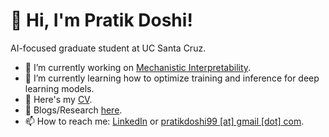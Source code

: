 # 👋 Hi, I'm Pratik Doshi!

<!--
**Pratik-Doshi-99/pratik-doshi-99** is a ✨ _special_ ✨ repository because its `README.md` (this file) appears on your GitHub profile.

Here are some ideas to get you started:

- 🔭 I’m currently working on ...
- 🌱 I’m currently learning ...
- 👯 I’m looking to collaborate on ...
- 🤔 I’m looking for help with ...
- 💬 Ask me about ...
- 📫 How to reach me: ...
- 😄 Pronouns: ...
- ⚡ Fun fact: ...
-->

AI-focused graduate student at UC Santa Cruz.

- 🔭 I’m currently working on [Mechanistic Interpretability](https://www.neelnanda.io/mechanistic-interpretability/quickstart).
- 🌱 I’m currently learning how to optimize training and inference for deep learning models.
- 📜 Here's my [CV](https://pratik-doshi-99.github.io/cv/).
- 💬 Blogs/Research [here](https://pratik-doshi-99.github.io/year-archive/).
- 📫 How to reach me: [LinkedIn](https://www.linkedin.com/in/pratik-doshi-b2a493153/) or [pratikdoshi99 [at] gmail [dot] com](mailto:pratikdoshi99@gmail.com).
